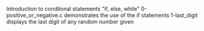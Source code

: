 Introduction to conditonal statements "if, else, while"
0-positive_or_negative.c demonstrates the use of the if statements
1-last_digit displays the last digit of any random number given
